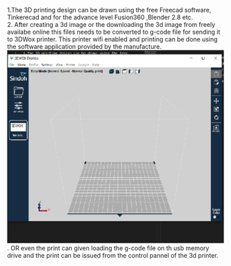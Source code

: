 1.The 3D printing design can be drawn using the free  Freecad software, Tinkerecad and for the  advance level Fusion360 ,Blender 2.8 etc.  
2. After creating a 3d image or the downloading the 3d image from freely availabe online this files needs to be converted to g-code file for sending it to 3DWox printer. This printer wifi enabled and printing can be done using the software application provided by the manufacture.
![](img/woxsoft.jpg). 
OR even the print can given loading the g-code file on th usb memory drive and the print can be issued from the control pannel of the 3d printer.
